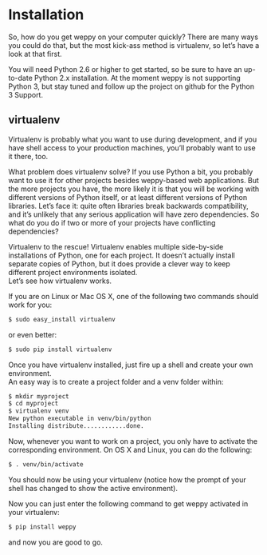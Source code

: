
Installation
============

So, how do you get weppy on your computer quickly? There are many ways you could do that, but the most kick-ass method is virtualenv, so let’s have a look at that first.

You will need Python 2.6 or higher to get started, so be sure to have an up-to-date Python 2.x installation. At the moment weppy is not supporting Python 3, but stay tuned and follow up the project on github for the Python 3 Support.

virtualenv
----------

Virtualenv is probably what you want to use during development, and if you have shell access to your production machines, you’ll probably want to use it there, too.

What problem does virtualenv solve? If you use Python a bit, you probably want to use it for other projects besides weppy-based web applications. But the more projects you have, the more likely it is that you will be working with different versions of Python itself, or at least different versions of Python libraries. Let’s face it: quite often libraries break backwards compatibility, and it’s unlikely that any serious application will have zero dependencies. So what do you do if two or more of your projects have conflicting dependencies?

Virtualenv to the rescue! Virtualenv enables multiple side-by-side installations of Python, one for each project. It doesn’t actually install separate copies of Python, but it does provide a clever way to keep different project environments isolated.   
Let’s see how virtualenv works.

If you are on Linux or Mac OS X, one of the following two commands should work for you:

```bash
$ sudo easy_install virtualenv
```

or even better:

```bash
$ sudo pip install virtualenv
```

Once you have virtualenv installed, just fire up a shell and create your own environment.   
An easy way is to create a project folder and a venv folder within:

```bash
$ mkdir myproject
$ cd myproject
$ virtualenv venv
New python executable in venv/bin/python
Installing distribute............done.
```

Now, whenever you want to work on a project, you only have to activate the corresponding environment. On OS X and Linux, you can do the following:

```bash
$ . venv/bin/activate
```

You should now be using your virtualenv (notice how the prompt of your shell has changed to show the active environment).

Now you can just enter the following command to get weppy activated in your virtualenv:

```bash
$ pip install weppy
```

and now you are good to go.
